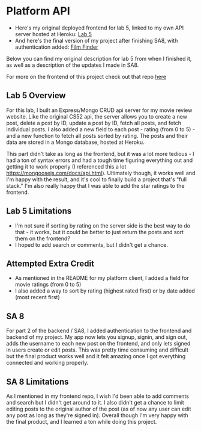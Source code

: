 # Platform API

* Here's my original deployed frontend for lab 5, linked to my own API server hosted at Heroku: [Lab 5](http://jeremywasham-filmfinder-v2.surge.sh/)
* And here's the final version of my project after finishing SA8, with authentication added: [Film Finder](http://jeremywasham-filmfinder-final.surge.sh/)

Below you can find my original description for lab 5 from when I finished it, as well as a description of the updates I made in SA8. 

For more on the frontend of this project check out that repo [here](https://github.com/dartmouth-cs52-20X/platform-client-jeremy-washam/blob/master/README.md)

## Lab 5 Overview

For this lab, I built an Express/Mongo CRUD api server for my movie review website. Like the original CS52 api, the server allows you to create a new post, delete a post by ID, update a post by ID, fetch all posts, and fetch individual posts. I also added a new field to each post - rating (from 0 to 5) - and a new function to fetch all posts sorted by rating. The posts and their data are stored in a Mongo database, hosted at Heroku.

This part didn't take as long as the frontend, but it was a lot more tedious - I had a ton of syntax errors and had a tough time figuring everything out and getting it to work properly (I referenced this a lot https://mongoosejs.com/docs/api.html). Ultimately though, it works well and I'm happy with the result, and it's cool to finally build a project that's "full stack." I'm also really happy that I was able to add the star ratings to the frontend.

## Lab 5 Limitations
* I'm not sure if sorting by rating on the server side is the best way to do that - it works, but it could be better to just return the posts and sort them on the frontend?
* I hoped to add search or comments, but I didn't get a chance.

## Attempted Extra Credit 
* As mentioned in the README for my platform client, I added a field for movie ratings (from 0 to 5)
* I also added a way to sort by rating (highest rated first) or by date added (most recent first)

## SA 8

For part 2 of the backend / SA8, I added authentication to the frontend and backend of my project. My app now lets you signup, signin, and sign out, adds the username to each new post on the frontend, and only lets signed in users create or edit posts. This was pretty time consuming and difficult but the final product works well and it felt amazing once I got everything connected and working properly.

## SA 8 Limitations

As I mentioned in my frontend repo, I wish I'd been able to add comments and search but I didn't get around to it. I also didn't get a chance to limit editing posts to the original author of the post (as of now any user can edit any post as long as they're signed in). Overall though I'm very happy with the final product, and I learned a ton while doing this project. 

